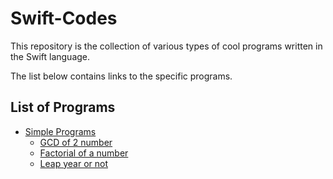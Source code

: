 # Swift-Codes
This repository is the collection of various types of cool programs written in the Swift language.

The list below contains links to the specific programs.
## List of Programs
- [Simple Programs](./simpleprograms/)
  - [GCD of 2 number](./otherprograms/gcd.swift)
  - [Factorial of a number](./simpleprograms/factorial.swift)
  - [Leap year or not](./simpleprograms/leapyear.swift)

